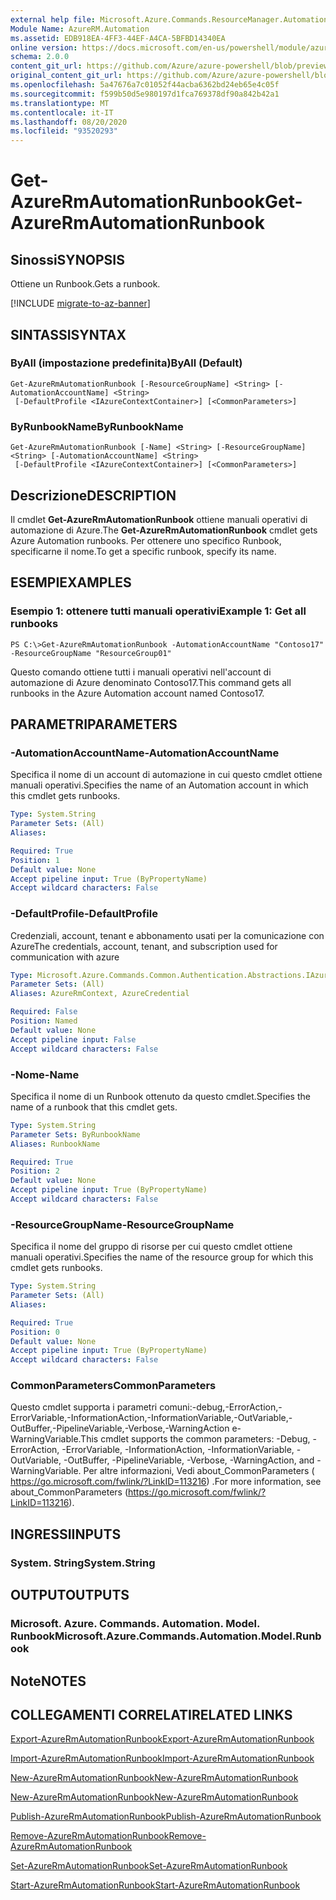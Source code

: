```yaml
---
external help file: Microsoft.Azure.Commands.ResourceManager.Automation.dll-Help.xml
Module Name: AzureRM.Automation
ms.assetid: EDB918EA-4FF3-44EF-A4CA-5BFBD14340EA
online version: https://docs.microsoft.com/en-us/powershell/module/azurerm.automation/get-azurermautomationrunbook
schema: 2.0.0
content_git_url: https://github.com/Azure/azure-powershell/blob/preview/src/ResourceManager/Automation/Commands.Automation/help/Get-AzureRMAutomationRunbook.md
original_content_git_url: https://github.com/Azure/azure-powershell/blob/preview/src/ResourceManager/Automation/Commands.Automation/help/Get-AzureRMAutomationRunbook.md
ms.openlocfilehash: 5a47676a7c01052f44acba6362bd24eb65e4c05f
ms.sourcegitcommit: f599b50d5e980197d1fca769378df90a842b42a1
ms.translationtype: MT
ms.contentlocale: it-IT
ms.lasthandoff: 08/20/2020
ms.locfileid: "93520293"
---
```

# <span data-ttu-id="ec61a-101">Get-AzureRmAutomationRunbook</span><span class="sxs-lookup"><span data-stu-id="ec61a-101">Get-AzureRmAutomationRunbook</span></span>

## <span data-ttu-id="ec61a-102">Sinossi</span><span class="sxs-lookup"><span data-stu-id="ec61a-102">SYNOPSIS</span></span>
<span data-ttu-id="ec61a-103">Ottiene un Runbook.</span><span class="sxs-lookup"><span data-stu-id="ec61a-103">Gets a runbook.</span></span>

[!INCLUDE [migrate-to-az-banner](../../includes/migrate-to-az-banner.md)]

## <span data-ttu-id="ec61a-104">SINTASSI</span><span class="sxs-lookup"><span data-stu-id="ec61a-104">SYNTAX</span></span>

### <span data-ttu-id="ec61a-105">ByAll (impostazione predefinita)</span><span class="sxs-lookup"><span data-stu-id="ec61a-105">ByAll (Default)</span></span>
```
Get-AzureRmAutomationRunbook [-ResourceGroupName] <String> [-AutomationAccountName] <String>
 [-DefaultProfile <IAzureContextContainer>] [<CommonParameters>]
```

### <span data-ttu-id="ec61a-106">ByRunbookName</span><span class="sxs-lookup"><span data-stu-id="ec61a-106">ByRunbookName</span></span>
```
Get-AzureRmAutomationRunbook [-Name] <String> [-ResourceGroupName] <String> [-AutomationAccountName] <String>
 [-DefaultProfile <IAzureContextContainer>] [<CommonParameters>]
```

## <span data-ttu-id="ec61a-107">Descrizione</span><span class="sxs-lookup"><span data-stu-id="ec61a-107">DESCRIPTION</span></span>
<span data-ttu-id="ec61a-108">Il cmdlet **Get-AzureRmAutomationRunbook** ottiene manuali operativi di automazione di Azure.</span><span class="sxs-lookup"><span data-stu-id="ec61a-108">The **Get-AzureRmAutomationRunbook** cmdlet gets Azure Automation runbooks.</span></span>
<span data-ttu-id="ec61a-109">Per ottenere uno specifico Runbook, specificarne il nome.</span><span class="sxs-lookup"><span data-stu-id="ec61a-109">To get a specific runbook, specify its name.</span></span>

## <span data-ttu-id="ec61a-110">ESEMPI</span><span class="sxs-lookup"><span data-stu-id="ec61a-110">EXAMPLES</span></span>

### <span data-ttu-id="ec61a-111">Esempio 1: ottenere tutti manuali operativi</span><span class="sxs-lookup"><span data-stu-id="ec61a-111">Example 1: Get all runbooks</span></span>
```
PS C:\>Get-AzureRmAutomationRunbook -AutomationAccountName "Contoso17" -ResourceGroupName "ResourceGroup01"
```

<span data-ttu-id="ec61a-112">Questo comando ottiene tutti i manuali operativi nell'account di automazione di Azure denominato Contoso17.</span><span class="sxs-lookup"><span data-stu-id="ec61a-112">This command gets all runbooks in the Azure Automation account named Contoso17.</span></span>

## <span data-ttu-id="ec61a-113">PARAMETRI</span><span class="sxs-lookup"><span data-stu-id="ec61a-113">PARAMETERS</span></span>

### <span data-ttu-id="ec61a-114">-AutomationAccountName</span><span class="sxs-lookup"><span data-stu-id="ec61a-114">-AutomationAccountName</span></span>
<span data-ttu-id="ec61a-115">Specifica il nome di un account di automazione in cui questo cmdlet ottiene manuali operativi.</span><span class="sxs-lookup"><span data-stu-id="ec61a-115">Specifies the name of an Automation account in which this cmdlet gets runbooks.</span></span>

```yaml
Type: System.String
Parameter Sets: (All)
Aliases:

Required: True
Position: 1
Default value: None
Accept pipeline input: True (ByPropertyName)
Accept wildcard characters: False
```

### <span data-ttu-id="ec61a-116">-DefaultProfile</span><span class="sxs-lookup"><span data-stu-id="ec61a-116">-DefaultProfile</span></span>
<span data-ttu-id="ec61a-117">Credenziali, account, tenant e abbonamento usati per la comunicazione con Azure</span><span class="sxs-lookup"><span data-stu-id="ec61a-117">The credentials, account, tenant, and subscription used for communication with azure</span></span>

```yaml
Type: Microsoft.Azure.Commands.Common.Authentication.Abstractions.IAzureContextContainer
Parameter Sets: (All)
Aliases: AzureRmContext, AzureCredential

Required: False
Position: Named
Default value: None
Accept pipeline input: False
Accept wildcard characters: False
```

### <span data-ttu-id="ec61a-118">-Nome</span><span class="sxs-lookup"><span data-stu-id="ec61a-118">-Name</span></span>
<span data-ttu-id="ec61a-119">Specifica il nome di un Runbook ottenuto da questo cmdlet.</span><span class="sxs-lookup"><span data-stu-id="ec61a-119">Specifies the name of a runbook that this cmdlet gets.</span></span>

```yaml
Type: System.String
Parameter Sets: ByRunbookName
Aliases: RunbookName

Required: True
Position: 2
Default value: None
Accept pipeline input: True (ByPropertyName)
Accept wildcard characters: False
```

### <span data-ttu-id="ec61a-120">-ResourceGroupName</span><span class="sxs-lookup"><span data-stu-id="ec61a-120">-ResourceGroupName</span></span>
<span data-ttu-id="ec61a-121">Specifica il nome del gruppo di risorse per cui questo cmdlet ottiene manuali operativi.</span><span class="sxs-lookup"><span data-stu-id="ec61a-121">Specifies the name of the resource group for which this cmdlet gets runbooks.</span></span>

```yaml
Type: System.String
Parameter Sets: (All)
Aliases:

Required: True
Position: 0
Default value: None
Accept pipeline input: True (ByPropertyName)
Accept wildcard characters: False
```

### <span data-ttu-id="ec61a-122">CommonParameters</span><span class="sxs-lookup"><span data-stu-id="ec61a-122">CommonParameters</span></span>
<span data-ttu-id="ec61a-123">Questo cmdlet supporta i parametri comuni:-debug,-ErrorAction,-ErrorVariable,-InformationAction,-InformationVariable,-OutVariable,-OutBuffer,-PipelineVariable,-Verbose,-WarningAction e-WarningVariable.</span><span class="sxs-lookup"><span data-stu-id="ec61a-123">This cmdlet supports the common parameters: -Debug, -ErrorAction, -ErrorVariable, -InformationAction, -InformationVariable, -OutVariable, -OutBuffer, -PipelineVariable, -Verbose, -WarningAction, and -WarningVariable.</span></span> <span data-ttu-id="ec61a-124">Per altre informazioni, Vedi about_CommonParameters ( https://go.microsoft.com/fwlink/?LinkID=113216) .</span><span class="sxs-lookup"><span data-stu-id="ec61a-124">For more information, see about_CommonParameters (https://go.microsoft.com/fwlink/?LinkID=113216).</span></span>

## <span data-ttu-id="ec61a-125">INGRESSI</span><span class="sxs-lookup"><span data-stu-id="ec61a-125">INPUTS</span></span>

### <span data-ttu-id="ec61a-126">System. String</span><span class="sxs-lookup"><span data-stu-id="ec61a-126">System.String</span></span>

## <span data-ttu-id="ec61a-127">OUTPUT</span><span class="sxs-lookup"><span data-stu-id="ec61a-127">OUTPUTS</span></span>

### <span data-ttu-id="ec61a-128">Microsoft. Azure. Commands. Automation. Model. Runbook</span><span class="sxs-lookup"><span data-stu-id="ec61a-128">Microsoft.Azure.Commands.Automation.Model.Runbook</span></span>

## <span data-ttu-id="ec61a-129">Note</span><span class="sxs-lookup"><span data-stu-id="ec61a-129">NOTES</span></span>

## <span data-ttu-id="ec61a-130">COLLEGAMENTI CORRELATI</span><span class="sxs-lookup"><span data-stu-id="ec61a-130">RELATED LINKS</span></span>

[<span data-ttu-id="ec61a-131">Export-AzureRmAutomationRunbook</span><span class="sxs-lookup"><span data-stu-id="ec61a-131">Export-AzureRmAutomationRunbook</span></span>](./Export-AzureRMAutomationRunbook.md)

[<span data-ttu-id="ec61a-132">Import-AzureRmAutomationRunbook</span><span class="sxs-lookup"><span data-stu-id="ec61a-132">Import-AzureRmAutomationRunbook</span></span>](./Import-AzureRMAutomationRunbook.md)

[<span data-ttu-id="ec61a-133">New-AzureRmAutomationRunbook</span><span class="sxs-lookup"><span data-stu-id="ec61a-133">New-AzureRmAutomationRunbook</span></span>](./New-AzureRMAutomationRunbook.md)

[<span data-ttu-id="ec61a-134">New-AzureRmAutomationRunbook</span><span class="sxs-lookup"><span data-stu-id="ec61a-134">New-AzureRmAutomationRunbook</span></span>](./New-AzureRMAutomationRunbook.md)

[<span data-ttu-id="ec61a-135">Publish-AzureRmAutomationRunbook</span><span class="sxs-lookup"><span data-stu-id="ec61a-135">Publish-AzureRmAutomationRunbook</span></span>](./Publish-AzureRMAutomationRunbook.md)

[<span data-ttu-id="ec61a-136">Remove-AzureRmAutomationRunbook</span><span class="sxs-lookup"><span data-stu-id="ec61a-136">Remove-AzureRmAutomationRunbook</span></span>](./Remove-AzureRMAutomationRunbook.md)

[<span data-ttu-id="ec61a-137">Set-AzureRmAutomationRunbook</span><span class="sxs-lookup"><span data-stu-id="ec61a-137">Set-AzureRmAutomationRunbook</span></span>](./Set-AzureRMAutomationRunbook.md)

[<span data-ttu-id="ec61a-138">Start-AzureRmAutomationRunbook</span><span class="sxs-lookup"><span data-stu-id="ec61a-138">Start-AzureRmAutomationRunbook</span></span>](./Start-AzureRMAutomationRunbook.md)


